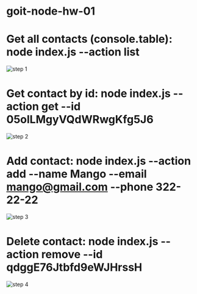 # goit-node-hw-01

# Get all contacts (console.table): node index.js --action list

![step 1](https://i.ibb.co/HDn2Wkz/1.png)

# Get contact by id: node index.js --action get --id 05olLMgyVQdWRwgKfg5J6

![step 2](https://i.ibb.co/M9Cdm6j/2.png)

# Add contact: node index.js --action add --name Mango --email mango@gmail.com --phone 322-22-22

![step 3](https://i.ibb.co/NN9dKQ5/3.png)

# Delete contact: node index.js --action remove --id qdggE76Jtbfd9eWJHrssH

![step 4](https://i.ibb.co/986wmvj/4.png)
